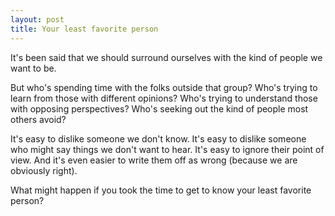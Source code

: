 ```yaml
---
layout: post
title: Your least favorite person
---
```


It's been said that we should surround ourselves with the kind of people we want to be.

But who's spending time with the folks outside that group? Who's trying to learn from those with different opinions? Who's trying to understand those with opposing perspectives? Who's seeking out the kind of people most others avoid?

It's easy to dislike someone we don't know. It's easy to dislike someone who might say things we don't want to hear. It's easy to ignore their point of view. And it's even easier to write them off as wrong (because we are obviously right).

What might happen if you took the time to get to know your least favorite person?
